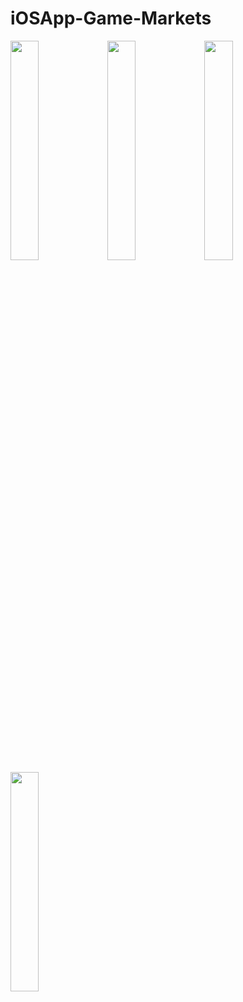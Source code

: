 # iOSApp-Game-Markets

<img src="https://user-images.githubusercontent.com/63455298/118982438-a2fa7f00-b9a5-11eb-98f0-51178aabfc85.png" width= "30%"/>
<img src="https://user-images.githubusercontent.com/63455298/118982463-a988f680-b9a5-11eb-95e0-56c3313b60a4.png" width= "30%"/>
<img src="https://user-images.githubusercontent.com/63455298/118982465-aaba2380-b9a5-11eb-8aef-9812b1a9bbbe.png" width= "30%"/>
<img src="https://user-images.githubusercontent.com/63455298/118982489-aee64100-b9a5-11eb-8956-ad4625d613bd.png" width= "30%"/>

